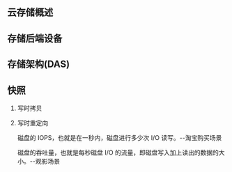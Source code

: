 ## 云存储概述





## 存储后端设备





## 存储架构(DAS)



## 快照

1. 写时拷贝

2. 写时重定向

   磁盘的 IOPS，也就是在一秒内，磁盘进行多少次 I/O 读写。--淘宝购买场景

   磁盘的吞吐量，也就是每秒磁盘 I/O 的流量，即磁盘写入加上读出的数据的大小。--观影场景